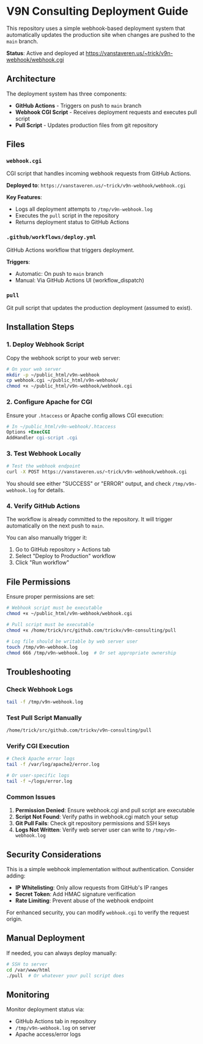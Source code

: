# V9N Consulting Deployment Guide

This repository uses a simple webhook-based deployment system that automatically updates the production site when changes are pushed to the `main` branch.

**Status**: Active and deployed at https://vanstaveren.us/~trick/v9n-webhook/webhook.cgi

## Architecture

The deployment system has three components:

- **GitHub Actions** - Triggers on push to `main` branch
- **Webhook CGI Script** - Receives deployment requests and executes pull script
- **Pull Script** - Updates production files from git repository

## Files

### `webhook.cgi`
CGI script that handles incoming webhook requests from GitHub Actions.

**Deployed to**: `https://vanstaveren.us/~trick/v9n-webhook/webhook.cgi`

**Key Features**:
- Logs all deployment attempts to `/tmp/v9n-webhook.log`
- Executes the `pull` script in the repository
- Returns deployment status to GitHub Actions

### `.github/workflows/deploy.yml`
GitHub Actions workflow that triggers deployment.

**Triggers**:
- Automatic: On push to `main` branch
- Manual: Via GitHub Actions UI (workflow_dispatch)

### `pull`
Git pull script that updates the production deployment (assumed to exist).

## Installation Steps

### 1. Deploy Webhook Script

Copy the webhook script to your web server:

```bash
# On your web server
mkdir -p ~/public_html/v9n-webhook
cp webhook.cgi ~/public_html/v9n-webhook/
chmod +x ~/public_html/v9n-webhook/webhook.cgi
```

### 2. Configure Apache for CGI

Ensure your `.htaccess` or Apache config allows CGI execution:

```apache
# In ~/public_html/v9n-webhook/.htaccess
Options +ExecCGI
AddHandler cgi-script .cgi
```

### 3. Test Webhook Locally

```bash
# Test the webhook endpoint
curl -X POST https://vanstaveren.us/~trick/v9n-webhook/webhook.cgi
```

You should see either "SUCCESS" or "ERROR" output, and check `/tmp/v9n-webhook.log` for details.

### 4. Verify GitHub Actions

The workflow is already committed to the repository. It will trigger automatically on the next push to `main`.

You can also manually trigger it:
1. Go to GitHub repository > Actions tab
2. Select "Deploy to Production" workflow
3. Click "Run workflow"

## File Permissions

Ensure proper permissions are set:

```bash
# Webhook script must be executable
chmod +x ~/public_html/v9n-webhook/webhook.cgi

# Pull script must be executable
chmod +x /home/trick/src/github.com/trickv/v9n-consulting/pull

# Log file should be writable by web server user
touch /tmp/v9n-webhook.log
chmod 666 /tmp/v9n-webhook.log  # Or set appropriate ownership
```

## Troubleshooting

### Check Webhook Logs

```bash
tail -f /tmp/v9n-webhook.log
```

### Test Pull Script Manually

```bash
/home/trick/src/github.com/trickv/v9n-consulting/pull
```

### Verify CGI Execution

```bash
# Check Apache error logs
tail -f /var/log/apache2/error.log

# Or user-specific logs
tail -f ~/logs/error.log
```

### Common Issues

1. **Permission Denied**: Ensure webhook.cgi and pull script are executable
2. **Script Not Found**: Verify paths in webhook.cgi match your setup
3. **Git Pull Fails**: Check git repository permissions and SSH keys
4. **Logs Not Written**: Verify web server user can write to `/tmp/v9n-webhook.log`

## Security Considerations

This is a simple webhook implementation without authentication. Consider adding:

- **IP Whitelisting**: Only allow requests from GitHub's IP ranges
- **Secret Token**: Add HMAC signature verification
- **Rate Limiting**: Prevent abuse of the webhook endpoint

For enhanced security, you can modify `webhook.cgi` to verify the request origin.

## Manual Deployment

If needed, you can always deploy manually:

```bash
# SSH to server
cd /var/www/html
./pull  # Or whatever your pull script does
```

## Monitoring

Monitor deployment status via:

- GitHub Actions tab in repository
- `/tmp/v9n-webhook.log` on server
- Apache access/error logs
